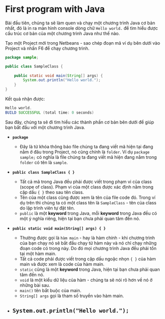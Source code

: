 # First program with Java

Bài đầu tiên, chúng ta sẽ làm quen và chạy một chương trình Java cơ bản nhất, đó là in ra màn hình console dòng chữ `Hello world.` để tìm hiểu được cấu trúc cơ bản của một chương trình Java như thế nào. 

Tạo một Project mới trong Netbeans - sao chép đoạn mã ví dụ bên dưới vào Project và nhấn F6 để chạy chương trình.

```java
package sample;

public class SampleClass {
    
    public static void main(String[] args) {
        System.out.println("Hello world.");
    }
}

```

Kết quả nhận được:
```java
Hello world.
BUILD SUCCESSFUL (total time: 0 seconds)
```

Sau đây, chúng ta sẽ đi tìm hiểu các thành phần cơ bản bên dưới để giúp bạn bắt đầu với một chương trình Java.

- **`package`**
  - Đây là từ khóa thông báo file chúng ta đang viết mã hiện tại đang nằm ở đâu trong Project, nó cũng chính là `folder`. Ví dụ `package sample;` có nghĩa là file chúng ta đang viết mã hiện đang nằm trong `folder` có tên là `sample`.
  
- **`public class SampleClass { }`**
  - Tất cả mã trong Java đều phải được viết trong phạm vi của class (scope of class). Phạm vi của một class được xác định nằm trong cặp dấu `{ }` theo sau tên class.
  - Tên của một class cũng được xem là tên của file code đó. Trong ví dụ trên thì chúng ta có một class tên là `SampleClass` - tên của class do lập trình viên tự đặt tên.
  - `public` là một **keyword** trong Java, mỗi **keyword** trong Java đều có một ý nghĩa riêng, hiện tại bạn chưa phải quan tâm đến nó.

- **`public static void main(String[] args) { }`**
  - Thường được gọi là `hàm main` - hay là hàm chính - khi chương trình của bạn chạy nó sẽ bắt đầu chạy từ hàm này và nó chỉ chạy những đoạn code có trong này. Do đó mọi chương trình Java đều phải tồn tại một hàm main.
  - Tất cả code phải được viết trong cặp dấu ngoặc nhọn `{ }` của hàm main và được xem là code của hàm main.
  - `static` cũng là một **keyword** trong Java, hiện tại bạn chưa phải quan tâm đến nó.
  - `void` là một kiểu dữ liệu của hàm - chúng ta sẽ nói rõ hơn về nó ở những bài sau.
  - `main()` tên bắt buộc của main.
  - `String[] args` gọi là tham số truyền vào hàm main.
  
- **`System.out.println("Hello world.");`**
  - 
